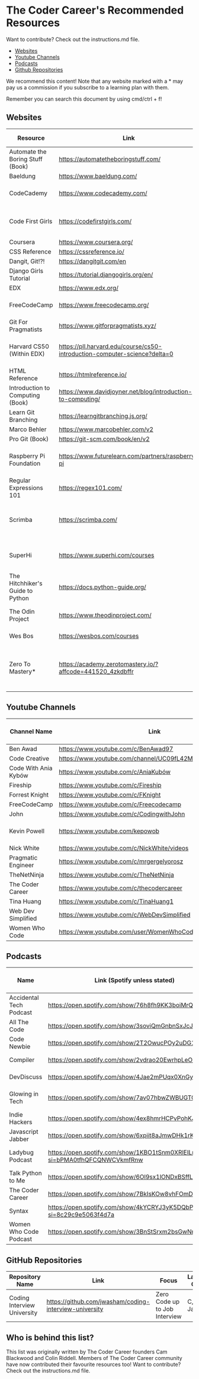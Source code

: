 # The Coder Career's Recommended Resources

Want to contribute? Check out the instructions.md file.

- [Websites](https://github.com/The-Coder-Career/recommended-resources#websites)
- [Youtube Channels](https://github.com/The-Coder-Career/recommended-resources#youtube-channels)
- [Podcasts](https://github.com/The-Coder-Career/recommended-resources#podcasts)
- [Github Repositories](https://github.com/The-Coder-Career/recommended-resources#github-repositories)

We recommend this content! Note that any website marked with a \* may pay us a commission if you subscribe to a learning plan with them.

Remember you can search this document by using cmd/ctrl + f!

## Websites

| Resource                         | Link                                                                      | Cost                         | Languages Covered                                   |
| -------------------------------- | ------------------------------------------------------------------------- | ---------------------------- | --------------------------------------------------- |
| Automate the Boring Stuff (Book) | https://automatetheboringstuff.com/                                       | Free                         | Python                                              |
| Baeldung | https://www.baeldung.com/                                       | Free + Paid                        | Java                                             |
| CodeCademy                       | https://www.codecademy.com/                                               | Free + Paid                  | HTML, CSS, Javascript                               |
| Code First Girls                 | https://codefirstgirls.com/                                               | Free                         | HTML, CSS, Javascript, Python                       |
| Coursera                         | https://www.coursera.org/                                                 | Free + Paid                  | Python                                              |
| CSS Reference                         | https://cssreference.io/                                                | Free                  | CSS                                             |
| Dangit, Git!?!                         | https://dangitgit.com/en                                                | Free                  | Git                                            |
| Django Girls Tutorial                        | https://tutorial.djangogirls.org/en/                                                | Free                  | Python                                            |
| EDX                              | https://www.edx.org/                                                      | Free + Paid                  | Python                                              |
| FreeCodeCamp                     | https://www.freecodecamp.org/                                             | Free                         | HTML, CSS, Javascript                               |
| Git For Pragmatists              | https://www.gitforpragmatists.xyz/                                        | Free                         | Git                                                 |
| Harvard CS50 (Within EDX)        | https://pll.harvard.edu/course/cs50-introduction-computer-science?delta=0 | Free (pay for certification) | HTML, CSS, Javascript, Python, C                    |
| HTML Reference       | https://htmlreference.io/ | Free | HTML                   |
| Introduction to Computing (Book) | https://www.davidjoyner.net/blog/introduction-to-computing/                                       | Free                         | Python                                              |
| Learn Git Branching                        | https://learngitbranching.js.org/                                                      | Free                  | Git       |
| Marco Behler                      | https://www.marcobehler.com/v2                                                      | Free + Paid                 | Java       |
| Pro Git (Book)                       | https://git-scm.com/book/en/v2                                                      | Free                  | Git       |
| Raspberry Pi Foundation                         | https://www.futurelearn.com/partners/raspberry-pi                                                      | Free + Paid                  | Python, SQL, HTML, CSS       |
| Regular Expressions 101                         | https://regex101.com/                                                      | Free                  | Regex       |
| Scrimba                          | https://scrimba.com/                                                      | Free + Paid                  | HTML, CSS, Javascript, Typescript, Svelte ++        |
| SuperHi                          | https://www.superhi.com/courses                                                      | Free + Paid                  | HTML, CSS, Javascript, Ruby       |
| The Hitchhiker's Guide to Python                 | https://docs.python-guide.org/                                           | Free                         | Python                               |
| The Odin Project                 | https://www.theodinproject.com/                                           | Free                         | HTML, CSS, Javascript                               |
| Wes Bos                | https://wesbos.com/courses                                          | Free + Paid                         | Javascript, CSS                               |
| Zero To Mastery\*                | https://academy.zerotomastery.io/?affcode=441520_4zkdbffr                 | Paid                         | HTML, CSS, Javascript, Python, Typescript, Solidity |

## Youtube Channels

| Channel Name         | Link                                                     | Focus              | Languages/Areas Covered (if applicable) |
| -------------------- | -------------------------------------------------------- | ------------------ | --------------------------------------- |
| Ben Awad             | https://www.youtube.com/c/BenAwad97                      | Careers/Tutorials  | Javascript                              |
| Code Creative        | https://www.youtube.com/channel/UC09fL42MpkktKZWmWxYiDhw | Careers/Tutorials  |                                         |
| Code With Ania Kybów | https://www.youtube.com/c/AniaKubów                      | Courses/Tutorials  | Javascript                              |
| Fireship             | https://www.youtube.com/c/Fireship                       | News and Summaries |                                         |
| Forrest Knight       | https://www.youtube.com/c/FKnight                        | Careers            |                                         |
| FreeCodeCamp         | https://www.youtube.com/c/Freecodecamp                   | Courses            | Everything!                             |
| John                 | https://www.youtube.com/c/CodingwithJohn                 | Tutorials          | Java                                    |
| Kevin Powell         | https://www.youtube.com/kepowob                          | Tutorials ++       | Big focus on CSS & and some HTML        |
| Nick White           | https://www.youtube.com/c/NickWhite/videos               | Careers            | Javascript                              |
| Pragmatic Engineer   | https://www.youtube.com/c/mrgergelyorosz                 | Careers            |                                         |
| TheNetNinja          | https://www.youtube.com/c/TheNetNinja                    | Courses            | Everything!                             |
| The Coder Career     | https://www.youtube.com/c/thecodercareer                 | Careers/Tutorials  |                                         |
| Tina Huang           | https://www.youtube.com/c/TinaHuang1                     | Careers            | Data Science                            |
| Web Dev Simplified   | https://www.youtube.com/c/WebDevSimplified               | Courses/Tutorials  | Web Development                         |
| Women Who Code   | https://www.youtube.com/user/WomenWhoCode               | Courses/Careers/Talks/Tutorials | Everything!                         |

## Podcasts

| Name              | Link (Spotify unless stated)                                             | Focus                                        | Languages/Areas Covered (if applicable) |
| ----------------- | ------------------------------------------------------------------------ | -------------------------------------------- | --------------------------------------- |
| Accidental Tech Podcast      | https://open.spotify.com/show/76h8fh9KK3boiMrQ340lV4                     | Tech News/Technical Explanations      | Everything!                             |
| All The Code      | https://open.spotify.com/show/3soviQmGnbnSxJcJzV8N3J                     | Technical Explanations/Entrepreneurship      | Everything!                             |
| Code Newbie         | https://open.spotify.com/show/2T2OwucPOy2uDG1CUsjIMB                    | Interviews/Technical Explanations/Careers            | Everything!                             |
| Compiler          | https://open.spotify.com/show/2vdrao20EwrhpLeO59ZT7K                     | Technical Explanations/Careers               | Everything!                             |
| DevDiscuss         | https://open.spotify.com/show/4Jae2mPUqx0XnGychucsE4                     | Interviews/Technical Explanations/Careers            | Everything!                             |
| Glowing in Tech   | https://open.spotify.com/show/7av07hbwZWBUGTQmG3Vaxi                     | Technical Explanations/Careers/Women in Tech | Everything!                             |
| Indie Hackers     | https://open.spotify.com/show/4ex8hmrHCPvPohKJb3wsuC                     | Entrepreneurship                             | Everything!                             |
| Javascript Jabber | https://open.spotify.com/show/6xpiit8aJmwDHk1rKdxmri                     | Technical Explanations                       | Javascript                              |
| Ladybug Podcast | https://open.spotify.com/show/1KBO1tSnm0XRlEILmqt7Em?si=bPMA0tfhQFCQNWCVkmfRnw                    | Interviews/Technical Explanations/Careers/Women in Tech                       | Everything!                             |
| Talk Python to Me  | https://open.spotify.com/show/6Ol9sx1lONDxBSffLW9qcZ                    | Interviews/Technical Explanations            | Python                             |
| The Coder Career  | https://open.spotify.com/show/7BkIsKOw8vhFOmD4ZKXwES                     | Interviews/Technical Explanations            | Everything!                             |
| Syntax            | https://open.spotify.com/show/4kYCRYJ3yK5DQbP5tbfZby?si=8c29c9e5063f4d7a | Interviews/Technical Explanations            | Everything!                             |
| Women Who Code Podcast            | https://open.spotify.com/show/3BnStSrxm2bsGwNrWAS8P9 | Interviews/Careers/Women in Tech            | Everything!                             |

## GitHub Repositories

| Repository Name              | Link                                              | Focus                                        | Languages Covered |
| ----------------- | ------------------------------------------------------------------------ | -------------------------------------------- | --------------------------------------- |
| Coding Interview University      | https://github.com/jwasham/coding-interview-university                     | Zero Code up to Job Interview      | C, Python, Java, C++                           |

## Who is behind this list?

This list was originally written by The Coder Career founders Cam Blackwood and Colin Riddell. Members of The Coder Career community have now contributed their favourite resources too! Want to contribute? Check out the instructions.md file.
